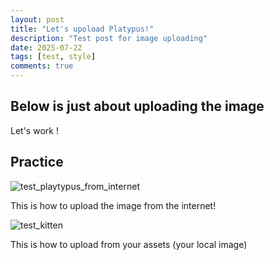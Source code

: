 ```yaml
---
layout: post
title: "Let's upoload Platypus!"
description: "Test post for image uploading"
date: 2025-07-22
tags: [test, style]
comments: true
---
```


Below is just about uploading the image
---
Let's work !


## Practice

![test_playtypus_from_internet](https://pbs.twimg.com/media/CLz-y-cUcAAJ2Iz.jpg)



This is how to upload the image from the internet!

![test_kitten](https://junhee-lee233.github.io/paper-jekyll-theme/assets/images/platypus.jpg)

This is how to upload from your assets (your local image)

